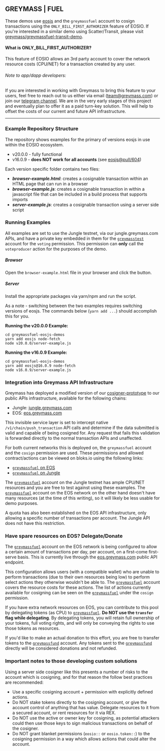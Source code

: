 GREYMASS | FUEL
---

These demos use [eosjs](https://github.com/EOSIO/eosjs) and the `greymassfuel` account to cosign transactions using the `ONLY_BILL_FIRST_AUTHORIZER` feature of EOSIO. If you're interested in a similar demo using Scatter/Transit, please visit [greymass/greymassfuel-transit-demo](https://github.com/greymass/greymassfuel-transit-demo/).

#### What is ONLY_BILL_FIRST_AUTHORIZER?

This feature of EOSIO allows an 3rd party account to cover the network resource costs (CPU/NET) for a transaction created by any user.

###### Note to app/dapp developers:

If you are interested in working with Greymass to bring this feature to your users, feel free to reach out to us either via email (team@greymass.com) or join our [telegram channel](https://t.me/greymass). We are in the very early stages of this project and eventually plan to offer it as a paid turn-key solution. This will help to offset the costs of our current and future API infrastructure.

---

### Example Repository Structure

The repository shows examples for the primary of versions eosjs in use within the EOSIO ecosystem.

- v20.0.0 - fully functional
- v16.0.9 - **does NOT work for all accounts** (see [eosjs@pull/604](https://github.com/EOSIO/eosjs/pull/604))

Each version specific folder contains two files:

- ***browser-example.html***: creates a cosignable transaction within an HTML page that can run in a browser
- ***browser-example.js***: creates a cosignable transaction in within a javascript file that can be included in a build process that supports imports
- ***server-example.js***: creates a cosignable transaction using a server side script

### Running Examples

All examples are set to use the Jungle testnet, via our jungle.greymass.com APIs, and have a private key embedded in them for the [`greymasstest`](https://jungle.bloks.io/account/greymasstest#keys) account for the `voting` permission. This permission can **only** call the `voteproducer` action for the purposes of the demo.

##### Browser

Open the `browser-example.html` file in your browser and click the button.

##### Server

Install the appropriate packages via yarn/npm and run the script.

As a note - switching between the two examples requires switching versions of eosjs. The commands below (`yarn add ...`) should accomplish this for you.

**Running the v20.0.0 Example:**

```
cd greymassfuel-eosjs-demos
yarn add eosjs node-fetch
node v20.0.0/server-example.js
```

**Running the v16.0.9 Example:**

```
cd greymassfuel-eosjs-demos
yarn add eosjs@16.0.9 node-fetch
node v16.0.9/server-example.js
```

### Integration into Greymass API Infrastructure

Greymass has deployed a modified version of our [cosigner-prototype](https://github.com/greymass/eosio-cosigner-nodejs) to our public APIs infrastructure, available for the following chains:

- Jungle: [jungle.greymass.com](https://jungle.greymass.com)
- EOS: [eos.greymass.com](https://eos.greymass.com)

This invisible service layer is set to intercept native `/v1/chain/push_transaction` API calls and determine if the data submitted is valid and capable of being cosigned for. Any request that fails this validation is forwarded directly to the normal transaction APIs and unaffected.

For both current networks this is deployed on, the `greymassfuel` account and the `cosign` permission are used. These permissions and allowed contract/actions can be viewed on bloks.io using the following links:

- [`greymassfuel` on EOS](https://bloks.io/account/greymassfuel#keys)
- [`greymassfuel` on Jungle](https://jungle.bloks.io/account/greymassfuel#keys)

The [`greymassfuel`](https://jungle.bloks.io/account/greymassfuel#keys) account on the Jungle testnet has ample CPU/NET resources and you are free to test against using these examples. The [`greymassfuel`](https://bloks.io/account/greymassfuel#keys) account on the EOS network on the other hand doesn't have many resources (at the time of this writing), so it will likely be less usable for demo purposes.

A quota has also been established on the EOS API infrastructure, only allowing a specific number of transactions per account. The Jungle API does not have this restriction.

### Have spare resources on EOS? Delegate/Donate

The [`greymassfuel`](https://bloks.io/account/greymassfuel) account on the EOS network is being configured to allow a certain amount of transactions per day, per account, on a first-come first-serve basis. This is currently live through the [eos.greymass.com](https://eos.greymass.com) public API endpoint.

This configuration allows users (with a compatible wallet) who are unable to perform transactions (due to their own resources being low) to perform select actions they otherwise wouldn't be able to. The [`greymassfuel`](https://bloks.io/account/greymassfuel) account covers the resource costs for these actions. The list of actions currently available for cosigning can be seen on the [`greymassfuel`](https://bloks.io/account/greymassfuel#keys) under the `cosign` permission.

If you have extra network resources on EOS, you can contribute to this pool by delegating tokens (as CPU) to [`greymassfuel`](https://bloks.io/account/greymassfuel). **Do NOT use the `transfer` flag while delegating**. By delegating tokens, you will retain full ownership of your tokens, full voting rights, and will only be conveying the rights to use those tokens as resources.

If you'd like to make an actual donation to this effort, you are free to transfer tokens to the [`greymassfund`](https://bloks.io/account/greymassfund) account. Any tokens sent to the [`greymassfund`](https://bloks.io/account/greymassfund) directly will be considered donations and not refunded.

### Important notes to those developing custom solutions

Using a server side cosigner like this presents a number of risks to the account which is cosigning, and for that reason the follow best practices are recommended:

- Use a specific cosigning account + permission with explicitly defined actions.
- Do NOT stake tokens directly to the cosigning account, or give the account control of anything that has value. Delegate resources to it from a secured account, or rent resources for it via REX.
- Do NOT use the active or owner key for cosigning, as potential attackers could then use those keys to sign malicious transactions on behalf of the cosigner.
- Do NOT grant blanket permissions (`eosio::` or `eosio.token::`) to the cosigning permission in a way which allows actions that could alter the account.
